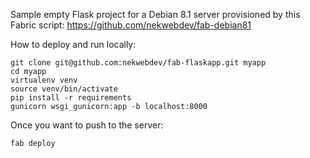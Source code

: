 Sample empty Flask project for a Debian 8.1 server provisioned by this Fabric script: https://github.com/nekwebdev/fab-debian81

How to deploy and run locally:

```
git clone git@github.com:nekwebdev/fab-flaskapp.git myapp
cd myapp
virtualenv venv
source venv/bin/activate
pip install -r requirements
gunicorn wsgi_gunicorn:app -b localhost:8000
```

Once you want to push to the server:

`fab deploy`